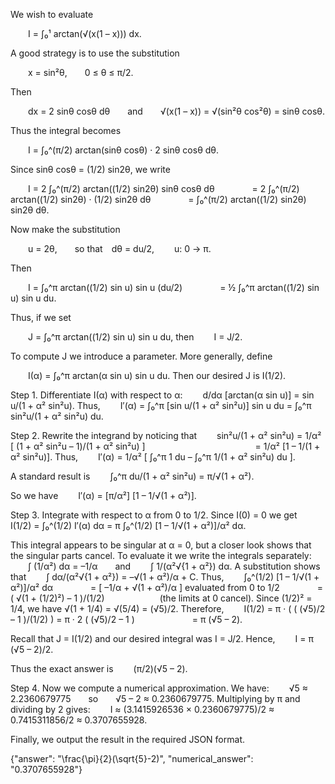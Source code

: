We wish to evaluate

  I = ∫₀¹ arctan(√(x(1 – x))) dx.

A good strategy is to use the substitution

  x = sin²θ,  0 ≤ θ ≤ π/2.

Then

  dx = 2 sinθ cosθ dθ  and  √(x(1 – x)) = √(sin²θ cos²θ) = sinθ cosθ.

Thus the integral becomes

  I = ∫₀^(π/2) arctan(sinθ cosθ) · 2 sinθ cosθ dθ.

Since sinθ cosθ = (1/2) sin2θ, we write

  I = 2 ∫₀^(π/2) arctan((1/2) sin2θ) sinθ cosθ dθ
    = 2 ∫₀^(π/2) arctan((1/2) sin2θ) · (1/2) sin2θ dθ
    = ∫₀^(π/2) arctan((1/2) sin2θ) sin2θ dθ.

Now make the substitution

  u = 2θ,  so that dθ = du/2,
  u: 0 → π.

Then

  I = ∫₀^π arctan((1/2) sin u) sin u (du/2)
    = ½ ∫₀^π arctan((1/2) sin u) sin u du.

Thus, if we set

  J = ∫₀^π arctan((1/2) sin u) sin u du,
then
  I = J/2.

To compute J we introduce a parameter. More generally, define

  I(α) = ∫₀^π arctan(α sin u) sin u du.
Then our desired J is I(1/2).

Step 1. Differentiate I(α) with respect to α:
  d/dα [arctan(α sin u)] = sin u/(1 + α² sin²u).
Thus,
  I′(α) = ∫₀^π [sin u/(1 + α² sin²u)] sin u du = ∫₀^π sin²u/(1 + α² sin²u) du.

Step 2. Rewrite the integrand by noticing that
  sin²u/(1 + α² sin²u) = 1/α² [ (1 + α² sin²u – 1)/(1 + α² sin²u) ]
             = 1/α² [1 – 1/(1 + α² sin²u)].
Thus,
  I′(α) = 1/α² [ ∫₀^π 1 du – ∫₀^π 1/(1 + α² sin²u) du ].

A standard result is
  ∫₀^π du/(1 + α² sin²u) = π/√(1 + α²).

So we have
  I′(α) = [π/α²] [1 – 1/√(1 + α²)].

Step 3. Integrate with respect to α from 0 to 1/2. Since I(0) = 0 we get
  I(1/2) = ∫₀^(1/2) I′(α) dα = π ∫₀^(1/2) [1 – 1/√(1 + α²)]/α² dα.

This integral appears to be singular at α = 0, but a closer look shows that the singular parts cancel. To evaluate it we write the integrals separately:
  ∫ (1/α²) dα = –1/α  and
  ∫ 1/(α²√{1 + α²}) dα.
A substitution shows that
  ∫ dα/(α²√{1 + α²}) = –√(1 + α²)/α + C.
Thus,
  ∫₀^(1/2) [1 – 1/√(1 + α²)]/α² dα
    = [ –1/α + √(1 + α²)/α ] evaluated from 0 to 1/2
    = ( √(1 + (1/2)²) – 1 )/(1/2)       (the limits at 0 cancel).
Since (1/2)² = 1/4, we have √(1 + 1/4) = √(5/4) = (√5)/2. Therefore,
  I(1/2) = π · ( ( (√5)/2 – 1 )/(1/2) ) = π · 2 ( (√5)/2 – 1 )
       = π (√5 – 2).

Recall that J = I(1/2) and our desired integral was I = J/2. Hence,
  I = π (√5 – 2)/2.

Thus the exact answer is
  (π/2)(√5 – 2).

Step 4. Now we compute a numerical approximation. We have:
  √5 ≈ 2.2360679775  so  √5 – 2 ≈ 0.2360679775.
Multiplying by π and dividing by 2 gives:
  I ≈ (3.1415926536 × 0.2360679775)/2 ≈ 0.7415311856/2 ≈ 0.3707655928.

Finally, we output the result in the required JSON format.

{"answer": "\\frac{\\pi}{2}(\\sqrt{5}-2)", "numerical_answer": "0.3707655928"}